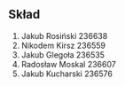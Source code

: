 ## Skład
1. Jakub Rosiński 236638
2. Nikodem Kirsz 236559
3. Jakub Glegoła 236535
4. Radosław Moskal 236607
5. Jakub Kucharski 236576 
